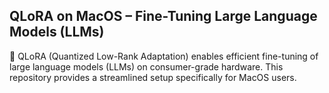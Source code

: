 ## QLoRA on MacOS – Fine-Tuning Large Language Models (LLMs)
🚀 QLoRA (Quantized Low-Rank Adaptation) enables efficient fine-tuning of large language models (LLMs) on consumer-grade hardware. This repository provides a streamlined setup specifically for MacOS users.
